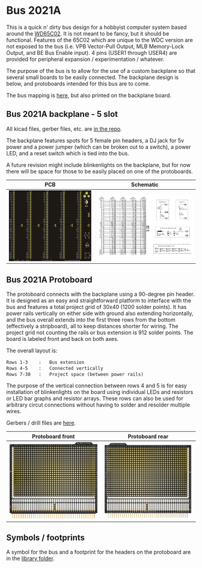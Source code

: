 # Bus 2021A

This is a quick n' dirty bus design for a hobbyist computer system based around the [WD65C02](https://en.wikipedia.org/wiki/WDC_65C02). It is not meant to be fancy, but it should be functional. Features of the 65C02 which are unique to the WDC version are not exposed to the bus (i.e. VPB Vector-Pull Output, MLB Memory-Lock Output, and BE Bus Enable input). 4 pins (USER1 through USER4) are provided for peripheral expansion / experimentation / whatever.

The purpose of the bus is to allow for the use of a custom backplane so that several small boards to be easily connected. The backplane design is below, and protoboards intended for this bus are to come.

The bus mapping is [here](./Bus2021A.txt), but also printed on the backplane board.

## Bus 2021A backplane - 5 slot

All kicad files, gerber files, etc. are [in the repo](./Bus2021A_5Slot). 

The backplane features spots for 5 female pin headers, a DJ jack for 5v power and a power jumper (which can be broken out to a switch), a power LED, and a reset switch which is tied into the bus. 

A future revision might include blinkenlights on the backplane, but for now there will be space for those to be easily placed on one of the protoboards.

| PCB | Schematic |
| --- | --- |
| ![Bus 2021A Rev0 PCB](./images/Bus2021A_5Slot_PCB.png) | ![Bus 2021A backplane - 5 slot schematic](./images/Bus2021A_Backplane_Rev0_Schematic.png) |

## Bus 2021A Protoboard

The protoboard connects with the backplane using a 90-degree pin header. It is designed as an easy and straightforward platform to interface with the bus and features a total project grid of 30x40 (1200 solder points). It has power rails vertically on either side with ground also extending horizontally, and the bus overall extends into the first three rows from the bottom (effectively a stripboard), all to keep distances shorter for wiring. The project grid not counting the rails or bus extension is 912 solder points. The board is labeled front and back on both axes.

The overall layout is:

```
Rows 1-3    :   Bus extension
Rows 4-5    :   Connected vertically
Rows 7-30   :   Project space (between power rails)
```

The purpose of the vertical connection between rows 4 and 5 is for easy installation of blinkenlights on the board using individual LEDs and resistors or LED bar graphs and resistor arrays. These rows can also be used for arbitrary circut connections without having to solder and resolder multiple wires.

Gerbers / drill files are [here](./Bus2021A_Protoboard/rev0_gerber).

| Protoboard front | Protoboard rear |
| --- | --- |
| ![Protoboard front](./images/Bus2021AProtoboard_Front.png) | ![Protoboard rear](./images/Bus2021AProtoboard_Rear.png) |

## Symbols / footprints

A symbol for the bus and a footprint for the headers on the protoboard are in the [library folder](./Bus2021A_library).